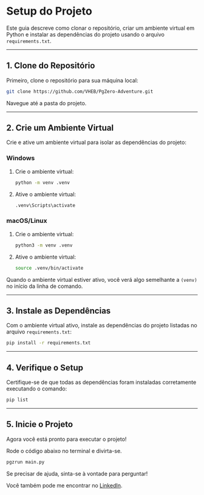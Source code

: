 # Setup do Projeto

Este guia descreve como clonar o repositório, criar um ambiente virtual em Python e instalar as dependências do projeto usando o arquivo `requirements.txt`.

---

## 1. **Clone do Repositório**

Primeiro, clone o repositório para sua máquina local:

```bash
git clone https://github.com/VHEB/PgZero-Adventure.git
```

Navegue até a pasta do projeto.

---

## 2. **Crie um Ambiente Virtual**

Crie e ative um ambiente virtual para isolar as dependências do projeto:

### **Windows**

1. Crie o ambiente virtual:
   ```bash
   python -m venv .venv
   ```

2. Ative o ambiente virtual:
   ```bash
   .venv\Scripts\activate
   ```

### **macOS/Linux**

1. Crie o ambiente virtual:
   ```bash
   python3 -m venv .venv
   ```

2. Ative o ambiente virtual:
   ```bash
   source .venv/bin/activate
   ```

Quando o ambiente virtual estiver ativo, você verá algo semelhante a `(venv)` no início da linha de comando.

---

## 3. **Instale as Dependências**

Com o ambiente virtual ativo, instale as dependências do projeto listadas no arquivo `requirements.txt`:

```bash
pip install -r requirements.txt
```

---

## 4. **Verifique o Setup**

Certifique-se de que todas as dependências foram instaladas corretamente executando o comando:

```bash
pip list
```

---

## 5. **Inicie o Projeto**

Agora você está pronto para executar o projeto!

Rode o código abaixo no terminal e divirta-se.
```bash
pgzrun main.py
```
Se precisar de ajuda, sinta-se à vontade para perguntar!

Você também pode me encontrar no [LinkedIn](https://www.linkedin.com/in/vitor-heb/).


